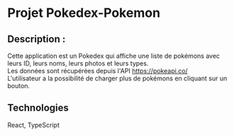 # Projet Pokedex-Pokemon

<h2> Description : </h2>

Cette application est un Pokedex qui affiche une liste de pokémons avec leurs ID, leurs noms, leurs photos et leurs types.
<br>
Les données sont récupérées depuis l'API https://pokeapi.co/
<br>
L'utilisateur a la possibilité de charger plus de pokémons en cliquant sur un bouton.

<h2> Technologies </h2>
React, TypeScript
